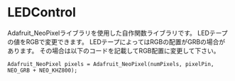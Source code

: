 # LEDControl
Adafruit_NeoPixelライブラリを使用した自作関数ライブラリです。
LEDテープの値をRGBで変更できます。
LEDテープによってはRGBの配置がGRBの場合があります。
その場合は以下のコードを記載してRGB配置に変更して下さい。
```
Adafruit_NeoPixel pixels = Adafruit_NeoPixel(numPixels, pixelPin, NEO_GRB + NEO_KHZ800);
```

